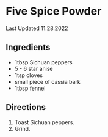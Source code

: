 # Five Spice Powder

Last Updated 11.28.2022

## Ingredients

* 1tbsp Sichuan peppers
* 5 - 6 star anise
* 1tsp cloves
* small piece of cassia bark
* 1tbsp fennel

## Directions

1. Toast Sichuan peppers.
1. Grind.
